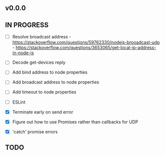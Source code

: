 ## v0.0.0

## IN PROGRESS

- [ ] Resolve broadcast address
      - https://stackoverflow.com/questions/59762330/nodejs-brooadcast-udp
      - https://stackoverflow.com/questions/3653065/get-local-ip-address-in-node-js
- [ ] Decode get-devices reply
- [ ] Add bind address to node properties
- [ ] Add broadcast address to node properties
- [ ] Add timeout to node properties
- [ ] ESLint

- [x] Terminate early on send error
- [x] Figure out how to use Promises rather than callbacks for UDP
- [x] 'catch' promise errors

## TODO


